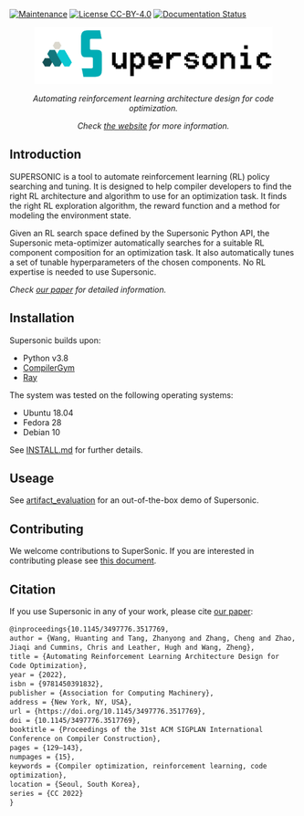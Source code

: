 
[![Maintenance](https://img.shields.io/badge/Maintained%3F-YES-green.svg)](https://github.com/HuantWang/SUPERSONIC/graphs/commit-activity)
[![License CC-BY-4.0](https://img.shields.io/badge/License-CC%20BY%204.0-blue.svg)](https://github.com/HuantWang/SUPERSONIC/blob/master/LICENSE)
[![Documentation Status](https://readthedocs.org/projects/supersonic/badge/?version=latest)](https://supersonic.readthedocs.io/en/latest/?badge=latest)

<div align="center">
 <img src="docs/source/_static/img/logo.png">
</div>

<p align="center">
  <i>Automating reinforcement learning architecture design for code optimization.</i>
</p>
<p align="center">
  <i>
    Check
    <a href="http://1.14.76.177:7033/index.html">the website</a>
    for more information.
  </i>
</p>

## Introduction
SUPERSONIC is a tool to automate reinforcement learning (RL) policy searching and tuning. It is designed to help compiler developers to find the right RL architecture and algorithm to use for an optimization task. It finds the right RL exploration algorithm, the reward function and a method for modeling the environment state. 

Given an RL search space defined by the Supersonic Python API, the Supersonic meta-optimizer automatically searches for a suitable RL component composition for an optimization task. It also automatically tunes a set of tunable hyperparameters of the chosen components. No RL expertise is needed to use Supersonic. 

*Check [our paper](https://dl.acm.org/doi/10.1145/3497776.3517769) for detailed information.*

## Installation

Supersonic builds upon:
-	Python v3.8 
-	[CompilerGym](https://github.com/facebookresearch/CompilerGym) 
-	[Ray](https://docs.ray.io/en/latest/rllib.html)
	
The system was tested on the following operating systems:
- Ubuntu 18.04
- Fedora 28
- Debian 10

See [INSTALL.md](INSTALL.md) for further details.

## Useage

See [artifact_evaluation](https://github.com/HuantWang/SUPERSONIC/blob/master/AE.md) for an out-of-the-box demo of Supersonic.


## Contributing

We welcome contributions to SuperSonic. If you are interested in contributing please see
[this document](https://github.com/HuantWang/SUPERSONIC/blob/master/CONTRIBUTING.md).

## Citation
If you use Supersonic in any of your work, please cite [our paper](https://dl.acm.org/doi/10.1145/3497776.3517769):

```
@inproceedings{10.1145/3497776.3517769,
author = {Wang, Huanting and Tang, Zhanyong and Zhang, Cheng and Zhao, Jiaqi and Cummins, Chris and Leather, Hugh and Wang, Zheng},
title = {Automating Reinforcement Learning Architecture Design for Code Optimization},
year = {2022},
isbn = {9781450391832},
publisher = {Association for Computing Machinery},
address = {New York, NY, USA},
url = {https://doi.org/10.1145/3497776.3517769},
doi = {10.1145/3497776.3517769},
booktitle = {Proceedings of the 31st ACM SIGPLAN International Conference on Compiler Construction},
pages = {129–143},
numpages = {15},
keywords = {Compiler optimization, reinforcement learning, code optimization},
location = {Seoul, South Korea},
series = {CC 2022}
}
```

